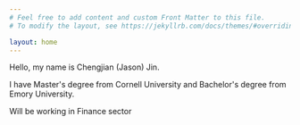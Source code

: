 ```yaml
---
# Feel free to add content and custom Front Matter to this file.
# To modify the layout, see https://jekyllrb.com/docs/themes/#overriding-theme-defaults

layout: home
---
```


Hello, my name is Chengjian (Jason) Jin.

I have Master's degree from Cornell University and Bachelor's degree from Emory University.

Will be working in Finance sector
